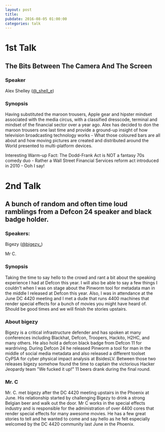 ```yaml
---
layout: post
title: 
pubdate: 2016-08-05 01:00:00
categories: talk
---
```


# 1st Talk

## The Bits Between The Camera And The Screen

### Speaker

Alex Shelley ([@_shell_e](https://twitter.com/_shell_e))

### Synopsis

Having substituted the maroon trousers, Apple gear and hipster mindset associated with the media
circus, with a classified dresscode, terminal and mindset of the financial sector over a year ago.
Alex has decided to don the maroon trousers one last time and provide a ground-up insight of how
television broadcasting technology works - What those coloured bars are all about and how moving pictures
are created and distributed around the World presented to multi-platform devices.

Interesting Warm-up Fact: The Dodd-Frank Act is NOT a fantasy 70s comedy duo - Rather a Wall Street Financial Services reform act introduced in 2010 - Ooh I say!


# 2nd Talk

## A bunch of random and often time loud ramblings from a Defcon 24 speaker and black badge holder.

### Speakers:

Bigezy ([@bigezy_](https://twitter.com/@bigezy_))

Mr C.

### Synopsis

Taking the time to say hello to the crowd and rant a bit about the speaking experience I had at Defcon this year. 
I will also be able to say a few things I couldn't when I was on stage about the 
Pinworm tool for metadata man in the middle I released at Defcon this year. 
Also, I was in attendance at the June DC 4420 meeting and I met a dude that runs 4400 machines that render special 
effects for a bunch of movies you might have heard of. Should be good times and we will finish the stories upstairs.

 

### About bigezy

Bigezy is a critical infrastructure defender and has spoken at many conferences including Blackhat, Defcon, Troopers, 
Hackito, H2HC, and many others. He also hold a defcon black badge from Defcon 11 for wardriving. During Defcon 24 he 
released Pinworm a tool for man in the middle of social media metadata and also released a different toolset CyPSA for 
cyber physical impact analysis at BsidesLV.  Between those two releases bigezy somehow found the time to captain the 
victorious Hacker Jeopardy team "We fucked it up!" 11 beers drank during the final round.

 

### Mr. C

Mr. C. met bigezy after the DC 4420 meeting upstairs in the Phoenix at June. His relationship started by challenging 
Bigezy to drink  a strong Belgian beer and walk out the door. Mr C works in the special effects industry and is 
responsible for the administration of over 4400 cores that render special effects for many awesome movies. He has a 
few great stories to tell and he wanted to come and say hello as he felt especially welcomed by the DC 4420 community 
last June in the Phoenix.
